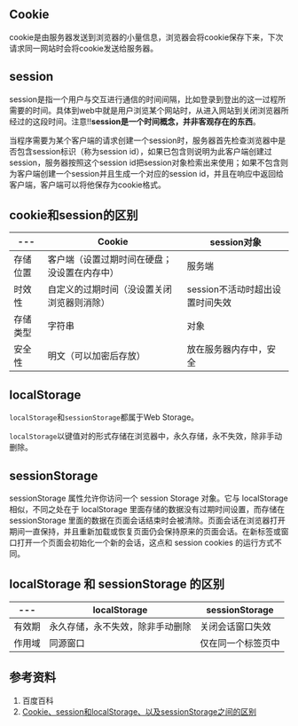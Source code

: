 ## Cookie
cookie是由服务器发送到浏览器的小量信息，浏览器会将cookie保存下来，下次请求同一网站时会将cookie发送给服务器。
## session
session是指一个用户与交互进行通信的时间间隔，比如登录到登出的这一过程所需要的时间。具体到web中就是用户浏览某个网站时，从进入网站到关闭浏览器所经过的这段时间。注意!!**session是一个时间概念，并非客观存在的东西**。

当程序需要为某个客户端的请求创建一个session时，服务器首先检查浏览器中是否包含session标识（称为session id），如果已包含则说明为此客户端创建过session，服务器按照这个session id把session对象检索出来使用；如果不包含则为客户端创建一个session并且生成一个对应的session id，并且在响应中返回给客户端，客户端可以将他保存为cookie格式。
## cookie和session的区别

 ---| Cookie | session对象
---|---|---|
存储位置 | 客户端（设置过期时间在硬盘；没设置在内存中） | 服务端
时效性|自定义的过期时间（没设置关闭浏览器则消除）|session不活动时超出设置时间失效
存储类型|字符串|对象
安全性|明文（可以加密后存放）|放在服务器内存中，安全

## localStorage
`localStorage`和`sessionStorage`都属于Web Storage。

`localStorage`以键值对的形式存储在浏览器中，永久存储，永不失效，除非手动删除。
## sessionStorage
sessionStorage 属性允许你访问一个 session Storage 对象。它与 localStorage 相似，不同之处在于 localStorage 里面存储的数据没有过期时间设置，而存储在 sessionStorage 里面的数据在页面会话结束时会被清除。页面会话在浏览器打开期间一直保持，并且重新加载或恢复页面仍会保持原来的页面会话。在新标签或窗口打开一个页面会初始化一个新的会话，这点和 session cookies 的运行方式不同。
## localStorage 和 sessionStorage 的区别
 ---| localStorage | sessionStorage
---|---|---|
有效期|永久存储，永不失效，除非手动删除|关闭会话窗口失效
作用域|同源窗口|仅在同一个标签页中

## 参考资料
1. 百度百科
2. [Cookie、session和localStorage、以及sessionStorage之间的区别](https://www.cnblogs.com/zr123/p/8086525.html)